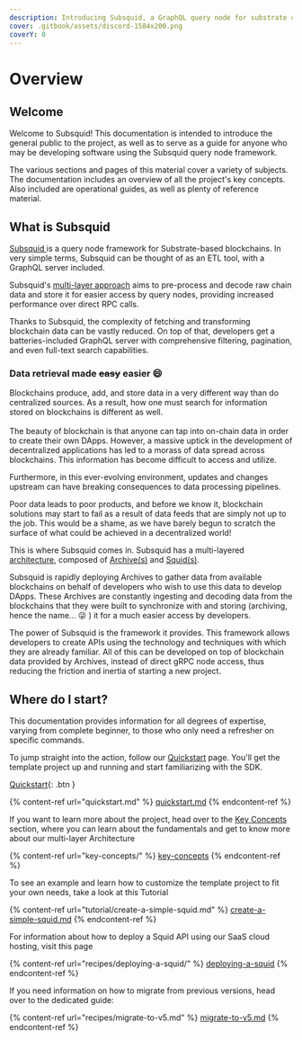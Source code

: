 ```yaml
---
description: Introducing Subsquid, a GraphQL query node for substrate chains.
cover: .gitbook/assets/discord-1584x200.png
coverY: 0
---
```


# Overview

## Welcome

Welcome to Subsquid! This documentation is intended to introduce the general public to the project, as well as to serve as a guide for anyone who may be developing software using the Subsquid query node framework.

The various sections and pages of this material cover a variety of subjects. The documentation includes an overview of all the project's key concepts. Also included are operational guides, as well as plenty of reference material.

## What is Subsquid

[Subsquid ](https://subsquid.io)is a query node framework for Substrate-based blockchains. In very simple terms, Subsquid can be thought of as an ETL tool, with a GraphQL server included.

Subsquid's [multi-layer approach](key-concepts/architecture.md) aims to pre-process and decode raw chain data and store it for easier access by query nodes, providing increased performance over direct RPC calls.

Thanks to Subsquid, the complexity of fetching and transforming blockchain data can be vastly reduced. On top of that, developers get a batteries-included GraphQL server with comprehensive filtering, pagination, and even full-text search capabilities.

### Data retrieval made ~~easy~~ easier :smile:

Blockchains produce, add, and store data in a very different way than do centralized sources. As a result, how one must search for information stored on blockchains is different as well.\
\
The beauty of blockchain is that anyone can tap into on-chain data in order to create their own DApps. However, a massive uptick in the development of decentralized applications has led to a morass of data spread across blockchains. This information has become difficult to access and utilize.

Furthermore, in this ever-evolving environment, updates and changes upstream can have breaking consequences to data processing pipelines.

Poor data leads to poor products, and before we know it, blockchain solutions may start to fail as a result of data feeds that are simply not up to the job. This would be a shame, as we have barely begun to scratch the surface of what could be achieved in a decentralized world!

This is where Subsquid comes in. Subsquid has a multi-layered [architecture](key-concepts/architecture.md), composed of [Archive(s)](key-concepts/architecture.md#squid-archive) and [Squid(s)](key-concepts/architecture.md#squid).

Subsquid is rapidly deploying Archives to gather data from available blockchains on behalf of developers who wish to use this data to develop DApps. These Archives are constantly ingesting and decoding data from the blockchains that they were built to synchronize with and storing (archiving, hence the name... 😜 ) it for a much easier access by developers.

The power of Subsquid is the framework it provides. This framework allows developers to create APIs using the technology and techniques with which they are already familiar. All of this can be developed on top of blockchain data provided by Archives, instead of direct gRPC node access, thus reducing the friction and inertia of starting a new project.

## Where do I start?

This documentation provides information for all degrees of expertise, varying from complete beginner, to those who only need a refresher on specific commands.

To jump straight into the action, follow our [Quickstart](quickstart.md) page. You'll get the template project up and running and start familiarizing with the SDK.

[Quickstart](quickstart.md){: .btn }

{% content-ref url="quickstart.md" %}
[quickstart.md](quickstart.md)
{% endcontent-ref %}

If you want to learn more about the project, head over to the [Key Concepts](key-concepts/) section, where you can learn about the fundamentals and get to know more about our multi-layer Architecture

{% content-ref url="key-concepts/" %}
[key-concepts](key-concepts/)
{% endcontent-ref %}

To see an example and learn how to customize the template project to fit your own needs, take a look at this Tutorial

{% content-ref url="tutorial/create-a-simple-squid.md" %}
[create-a-simple-squid.md](tutorial/create-a-simple-squid.md)
{% endcontent-ref %}

For information about how to deploy a Squid API using our SaaS cloud hosting, visit this page

{% content-ref url="recipes/deploying-a-squid/" %}
[deploying-a-squid](recipes/deploying-a-squid/)
{% endcontent-ref %}

If you need information on how to migrate from previous versions, head over to the dedicated guide:

{% content-ref url="recipes/migrate-to-v5.md" %}
[migrate-to-v5.md](recipes/migrate-to-v5.md)
{% endcontent-ref %}
